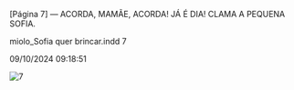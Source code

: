 [Página 7]
— ACORDA, MAMÃE, ACORDA! JÁ É DIA!
CLAMA A PEQUENA SOFIA.


miolo_Sofia quer brincar.indd 7

09/10/2024 09:18:51

![7](./img/page_007.jpg)
